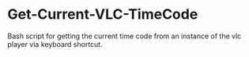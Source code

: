 # Get-Current-VLC-TimeCode
Bash script for getting the current time code from an instance of the vlc player via keyboard shortcut.
